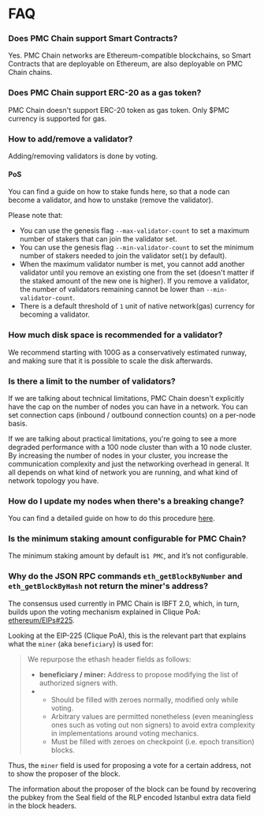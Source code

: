 # FAQ

### Does PMC Chain support Smart Contracts?

Yes. PMC Chain networks are Ethereum-compatible blockchains, so Smart Contracts that are deployable on Ethereum, are also deployable on PMC Chain chains.

### Does PMC Chain support ERC-20 as a gas token?[​](https://wiki.polygon.technology/docs/edge/faq/gas#does-edge-support-erc-20-as-a-gas-token) <a href="#does-edge-support-erc-20-as-a-gas-token" id="does-edge-support-erc-20-as-a-gas-token"></a>

PMC Chain doesn't support ERC-20 token as gas token. Only $PMC currency is supported for gas.

### How to add/remove a validator?

Adding/removing validators is done by voting.&#x20;

#### PoS

You can find a guide on how to stake funds here, so that a node can become a validator, and how to unstake (remove the validator).

Please note that:

* You can use the genesis flag `--max-validator-count` to set a maximum number of stakers that can join the validator set.
* You can use the genesis flag `--min-validator-count` to set the minimum number of stakers needed to join the validator set(`1` by default).
* When the maximum validator number is met, you cannot add another validator until you remove an existing one from the set (doesn't matter if the staked amount of the new one is higher). If you remove a validator, the number of validators remaining cannot be lower than `--min-validator-count`.
* There is a default threshold of `1` unit of native network(gas) currency for becoming a validator.

### How much disk space is recommended for a validator?

We recommend starting with 100G as a conservatively estimated runway, and making sure that it is possible to scale the disk afterwards.

### Is there a limit to the number of validators?

If we are talking about technical limitations, PMC Chain doesn't explicitly have the cap on the number of nodes you can have in a network. You can set connection caps (inbound / outbound connection counts) on a per-node basis.

If we are talking about practical limitations, you're going to see a more degraded performance with a 100 node cluster than with a 10 node cluster. By increasing the number of nodes in your cluster, you increase the communication complexity and just the networking overhead in general. It all depends on what kind of network you are running, and what kind of network topology you have.



### How do I update my nodes when there's a breaking change?

You can find a detailed guide on how to do this procedure [here](broken-reference).

### Is the minimum staking amount configurable for PMC Chain?

The minimum staking amount by default is`1 PMC`, and it’s not configurable.

### Why do the JSON RPC commands `eth_getBlockByNumber` and `eth_getBlockByHash` not return the miner's address?

The consensus used currently in PMC Chain is IBFT 2.0, which, in turn, builds upon the voting mechanism explained in Clique PoA: [ethereum/EIPs#225](https://github.com/ethereum/EIPs/issues/225).

Looking at the EIP-225 (Clique PoA), this is the relevant part that explains what the `miner` (aka `beneficiary`) is used for:

> We repurpose the ethash header fields as follows:
>
> * **beneficiary / miner:** Address to propose modifying the list of authorized signers with.
> *
>   * Should be filled with zeroes normally, modified only while voting.
>   * Arbitrary values are permitted nonetheless (even meaningless ones such as voting out non signers) to avoid extra complexity in implementations around voting mechanics.
>   * Must be filled with zeroes on checkpoint (i.e. epoch transition) blocks.

Thus, the `miner` field is used for proposing a vote for a certain address, not to show the proposer of the block.

The information about the proposer of the block can be found by recovering the pubkey from the Seal field of the RLP encoded Istanbul extra data field in the block headers.
